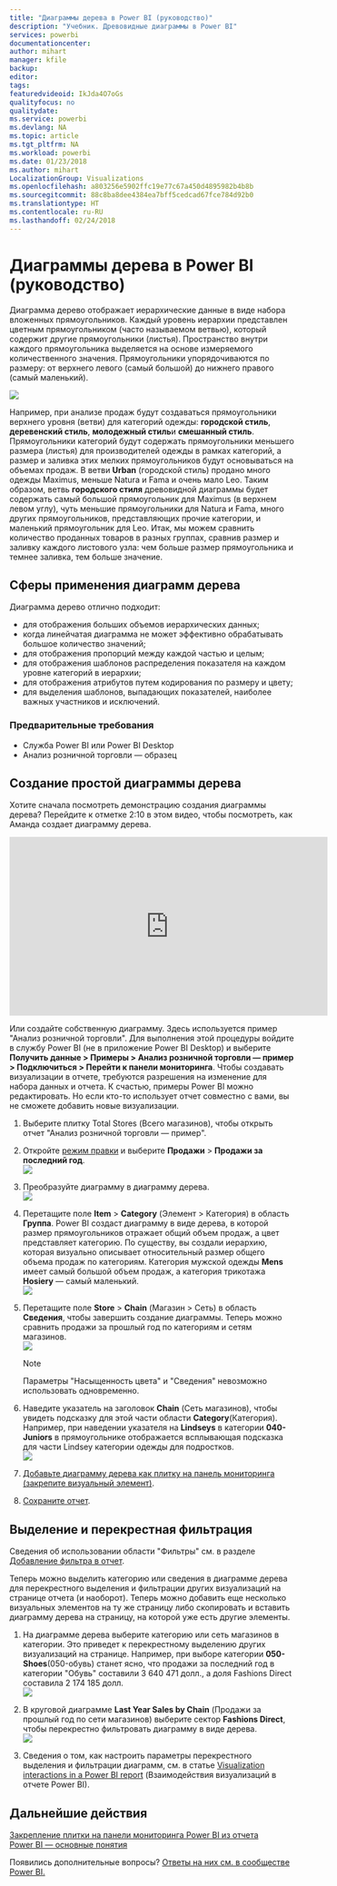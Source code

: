 ```yaml
---
title: "Диаграммы дерева в Power BI (руководство)"
description: "Учебник. Древовидные диаграммы в Power BI"
services: powerbi
documentationcenter: 
author: mihart
manager: kfile
backup: 
editor: 
tags: 
featuredvideoid: IkJda4O7oGs
qualityfocus: no
qualitydate: 
ms.service: powerbi
ms.devlang: NA
ms.topic: article
ms.tgt_pltfrm: NA
ms.workload: powerbi
ms.date: 01/23/2018
ms.author: mihart
LocalizationGroup: Visualizations
ms.openlocfilehash: a803256e5902ffc19e77c67a450d4895982b4b8b
ms.sourcegitcommit: 88c8ba8dee4384ea7bff5cedcad67fce784d92b0
ms.translationtype: HT
ms.contentlocale: ru-RU
ms.lasthandoff: 02/24/2018
---
```

# <a name="treemaps-in-power-bi-tutorial"></a>Диаграммы дерева в Power BI (руководство)
Диаграмма дерево отображает иерархические данные в виде набора вложенных прямоугольников.  Каждый уровень иерархии представлен цветным прямоугольником (часто называемом ветвью), который содержит другие прямоугольники (листья).  Пространство внутри каждого прямоугольника выделяется на основе измеряемого количественного значения. Прямоугольники упорядочиваются по размеру: от верхнего левого (самый большой) до нижнего правого (самый маленький).

![](media/power-bi-visualization-treemaps/pbi-nancy_viz_treemap.png)

Например, при анализе продаж будут создаваться прямоугольники верхнего уровня (ветви) для категорий одежды: **городской стиль**, **деревенский стиль**, **молодежный стиль**и **смешанный стиль**.  Прямоугольники категорий будут содержать прямоугольники меньшего размера (листья) для производителей одежды в рамках категорий, а размер и заливка этих мелких прямоугольников будут основываться на объемах продаж.  В ветви **Urban** (городской стиль) продано много одежды Maximus, меньше Natura и Fama и очень мало Leo.  Таким образом, ветвь **городского стиля** древовидной диаграммы будет содержать самый большой прямоугольник для Maximus (в верхнем левом углу), чуть меньшие прямоугольники для Natura и Fama, много других прямоугольников, представляющих прочие категории, и маленький прямоугольник для Leo.  Итак, мы можем сравнить количество проданных товаров в разных группах, сравнив размер и заливку каждого листового узла: чем больше размер прямоугольника и темнее заливка, тем больше значение.

## <a name="when-to-use-a-treemap"></a>Сферы применения диаграмм дерева
Диаграмма дерево отлично подходит:

* для отображения больших объемов иерархических данных;
* когда линейчатая диаграмма не может эффективно обрабатывать большое количество значений;
* для отображения пропорций между каждой частью и целым;
* для отображения шаблонов распределения показателя на каждом уровне категорий в иерархии;
* для отображения атрибутов путем кодирования по размеру и цвету;
* для выделения шаблонов, выпадающих показателей, наиболее важных участников и исключений.

### <a name="prerequisites"></a>Предварительные требования
 - Служба Power BI или Power BI Desktop
 - Анализ розничной торговли — образец

## <a name="create-a-basic-treemap"></a>Создание простой диаграммы дерева
Хотите сначала посмотреть демонстрацию создания диаграммы дерева?  Перейдите к отметке 2:10 в этом видео, чтобы посмотреть, как Аманда создает диаграмму дерева.

<iframe width="560" height="315" src="https://www.youtube.com/embed/IkJda4O7oGs" frameborder="0" allowfullscreen></iframe>

Или создайте собственную диаграмму. Здесь используется пример "Анализ розничной торговли". Для выполнения этой процедуры войдите в службу Power BI (не в приложение Power BI Desktop) и выберите **Получить данные \> Примеры \> Анализ розничной торговли — пример \> Подключиться \> Перейти к панели мониторинга**. Чтобы создавать визуализации в отчете, требуются разрешения на изменение для набора данных и отчета. К счастью, примеры Power BI можно редактировать. Но если кто-то использует отчет совместно с вами, вы не сможете добавить новые визуализации.

1. Выберите плитку Total Stores (Всего магазинов), чтобы открыть отчет "Анализ розничной торговли — пример".    
2. Откройте [режим правки](service-interact-with-a-report-in-editing-view.md) и выберите **Продажи** > **Продажи за последний год**.   
   ![](media/power-bi-visualization-treemaps/treemapfirstvalue_new.png)   
3. Преобразуйте диаграмму в диаграмму дерева.  
   ![](media/power-bi-visualization-treemaps/treemapconvertto_new.png)   
4. Перетащите поле **Item** > **Category** (Элемент > Категория) в область **Группа**. Power BI создаст диаграмму в виде дерева, в которой размер прямоугольников отражает общий объем продаж, а цвет представляет категорию.  По существу, вы создали иерархию, которая визуально описывает относительный размер общего объема продаж по категориям.  Категория мужской одежды **Mens** имеет самый большой объем продаж, а категория трикотажа **Hosiery** — самый маленький.   
   ![](media/power-bi-visualization-treemaps/treemapcomplete_new.png)   
5. Перетащите поле **Store** > **Chain** (Магазин > Сеть) в область **Сведения**, чтобы завершить создание диаграммы. Теперь можно сравнить продажи за прошлый год по категориям и сетям магазинов.   
   ![](media/power-bi-visualization-treemaps/treemap_addgroup_new.png)
   
   > [!NOTE]
   > Параметры "Насыщенность цвета" и "Сведения" невозможно использовать одновременно.
   > 
   > 
5. Наведите указатель на заголовок **Chain** (Сеть магазинов), чтобы увидеть подсказку для этой части области **Category**(Категория).  Например, при наведении указателя на **Lindseys** в категории **040-Juniors** в прямоугольнике отображается всплывающая подсказка для части Lindsey категории одежды для подростков.  
   ![](media/power-bi-visualization-treemaps/treemaphoverdetail_new.png)
6. [Добавьте диаграмму дерева как плитку на панель мониторинга (закрепите визуальный элемент)](service-dashboard-tiles.md). 
7. [Сохраните отчет](service-report-save.md).

## <a name="highlighting-and-cross-filtering"></a>Выделение и перекрестная фильтрация
Сведения об использовании области "Фильтры" см. в разделе [Добавление фильтра в отчет](power-bi-report-add-filter.md).

Теперь можно выделить категорию или сведения в диаграмме дерева для перекрестного выделения и фильтрации других визуализаций на странице отчета (и наоборот). Теперь можно добавить еще несколько визуальных элементов на ту же страницу либо скопировать и вставить диаграмму дерева на страницу, на которой уже есть другие элементы.

1. На диаграмме дерева выберите категорию или сеть магазинов в категории.  Это приведет к перекрестному выделению других визуализаций на странице. Например, при выборе категории **050-Shoes**(050-обувь) станет ясно, что продажи за последний год в категории "Обувь" составили 3 640 471 долл., а доля Fashions Direct составила 2 174 185 долл.  
   ![](media/power-bi-visualization-treemaps/treemaphiliting.png)

2. В круговой диаграмме **Last Year Sales by Chain** (Продажи за прошлый год по сети магазинов) выберите сектор **Fashions Direct**, чтобы перекрестно фильтровать диаграмму в виде дерева.  
   ![](media/power-bi-visualization-treemaps/treemapnoowl.gif)    

3. Сведения о том, как настроить параметры перекрестного выделения и фильтрации диаграмм, см. в статье [Visualization interactions in a Power BI report](service-reports-visual-interactions.md) (Взаимодействия визуализаций в отчете Power BI).

## <a name="next-steps"></a>Дальнейшие действия
[Закрепление плитки на панели мониторинга Power BI из отчета](service-dashboard-pin-tile-from-report.md)  
[Power BI — основные понятия](service-basic-concepts.md)  

Появились дополнительные вопросы? [Ответы на них см. в сообществе Power BI.](http://community.powerbi.com/)  

